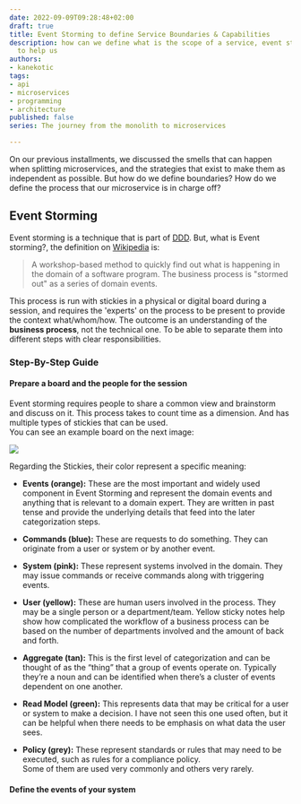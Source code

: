 ```yaml
---
date: 2022-09-09T09:28:48+02:00
draft: true
title: Event Storming to define Service Boundaries & Capabilities
description: how can we define what is the scope of a service, event storming is here
  to help us
authors:
- kanekotic
tags:
- api
- microservices
- programming
- architecture
published: false
series: The journey from the monolith to microservices

---
```

On our previous installments, we discussed the smells that can happen when splitting microservices, and the strategies that exist to make them as independent as possible. But how do we define boundaries? How do we define the process that our microservice is in charge off?

## Event Storming

Event storming is a technique that is part of [DDD](https://en.wikipedia.org/wiki/Domain-driven_design). But, what is Event storming?, the definition on [Wikipedia](https://en.wikipedia.org/wiki/Event_storming "wikipedia") is:

> A workshop-based method to quickly find out what is happening in the domain of a software program. The business process is "stormed out" as a series of domain events.

This process is run with stickies in a physical or digital board during a session, and requires the 'experts' on the process to be present to provide the context what/whom/how. The outcome is an understanding of the **business process**, not the technical one. To be able to separate them into different steps with clear responsibilities.

### Step-By-Step Guide

#### Prepare a board and the people for the session

Event storming requires people to share a common view and brainstorm and discuss on it. This process takes to count time as a dimension. And has multiple types of stickies that can be used.  
You can see an example board on the next image:

![](https://www.kanekotic.com/img/event-storming.png)

Regarding the Stickies, their color represent a specific meaning:

* **Events (orange):** These are the most important and widely used component in Event Storming and represent the domain events and anything that is relevant to a domain expert. They are written in past tense and provide the underlying details that feed into the later categorization steps.


* **Commands (blue):** These are requests to do something. They can originate from a user or system or by another event.
* **System (pink):** These represent systems involved in the domain. They may issue commands or receive commands along with triggering events.
* **User (yellow):** These are human users involved in the process. They may be a single person or a department/team. Yellow sticky notes help show how complicated the workflow of a business process can be based on the number of departments involved and the amount of back and forth.
* **Aggregate (tan):** This is the first level of categorization and can be thought of as the “thing” that a group of events operate on. Typically they’re a noun and can be identified when there’s a cluster of events dependent on one another.
* **Read Model (green):** This represents data that may be critical for a user or system to make a decision. I have not seen this one used often, but it can be helpful when there needs to be emphasis on what data the user sees.
* **Policy (grey):** These represent standards or rules that may need to be executed, such as rules for a compliance policy.  
  Some of them are used very commonly and others very rarely. 

#### Define the events of your system